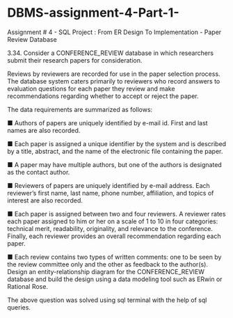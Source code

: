 # DBMS-assignment-4-Part-1-
Assignment # 4 - SQL Project : From ER Design To Implementation - Paper Review Database

3.34. Consider a CONFERENCE_REVIEW database in which researchers submit
their research papers for consideration. 

Reviews by reviewers are recorded for use in the paper selection process.
The database system caters primarily to reviewers who record answers to evaluation questions for each paper they review and make recommendations regarding whether to accept or reject
the paper. 

The data requirements are summarized as follows:

■ Authors of papers are uniquely identified by e-mail id. First and last names
are also recorded.

■ Each paper is assigned a unique identifier by the system and is described
by a title, abstract, and the name of the electronic file containing the paper.

■ A paper may have multiple authors, but one of the authors is designated as
the contact author.

■ Reviewers of papers are uniquely identified by e-mail address. Each reviewer’s
first name, last name, phone number, affiliation, and topics of interest
are also recorded.

■ Each paper is assigned between two and four reviewers. A reviewer rates
each paper assigned to him or her on a scale of 1 to 10 in four categories:
technical merit, readability, originality, and relevance to the conference.
Finally, each reviewer provides an overall recommendation regarding
each paper.

■ Each review contains two types of written comments: one to be seen by
the review committee only and the other as feedback to the author(s).
Design an entity-relationship diagram for the CONFERENCE_REVIEW database
and build the design using a data modeling tool such as ERwin or Rational Rose.


The above question was solved using sql terminal with the help of sql queries.
